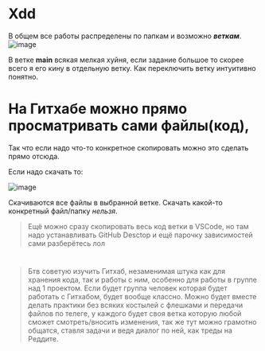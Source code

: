 # Xdd
В общем все работы распределены по папкам и возможно **_веткам_**.
![image](https://github.com/Hron0/sharaga/assets/125986219/b9d22035-1548-4b00-8559-0d4b751e1e06)

В ветке **main** всякая мелкая хуйня, если задание большое то скорее всего я его кину в отдельную ветку.
Как переключить ветку интуитивно понятно.

# На Гитхабе можно прямо просматривать сами файлы(код), 
Так что если надо что-то конкретное скопировать можно это сделать прямо отсюда.

Если надо скачать то:

![image](https://github.com/Hron0/sharaga/assets/125986219/7cfd2dee-cfa9-4eeb-b1ad-88bdaf57788c)

Скачиваются все файлы в выбранной ветке. Скачать какой-то конкретный файл/папку _нельзя_.

> Ещё можно сразу скопировать весь код ветки в VSCode, но там надо устанавливать GitHub Desctop и ещё парочку зависимостей сами разберётесь лол
#
>Бтв советую изучить Гитхаб, незаменимая штука как для хранения кода, так и работы с ним, особенно для работы в группе над 1 проектом.
>Если будет группа человек которая будет работать с Гитхабом, будет вообще классно. Можно будет вместе делать практики без всяких 
>костылей с флешками и передачи файлов по телеге, у каждого будет своя ветка которую любой сможет смотреть/вносить изменения, так же 
>тут можно грамотно общатся, ставля задачи и ведя диалог по ней, как треды на Реддите.
